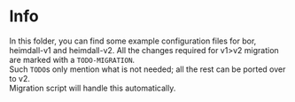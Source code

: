 # Info

In this folder, you can find some example configuration files for bor, heimdall-v1 and heimdall-v2.
All the changes required for v1>v2 migration are marked with a `TODO-MIGRATION`.  
Such `TODO`s only mention what is not needed; all the rest can be ported over to v2.  
Migration script will handle this automatically.  
